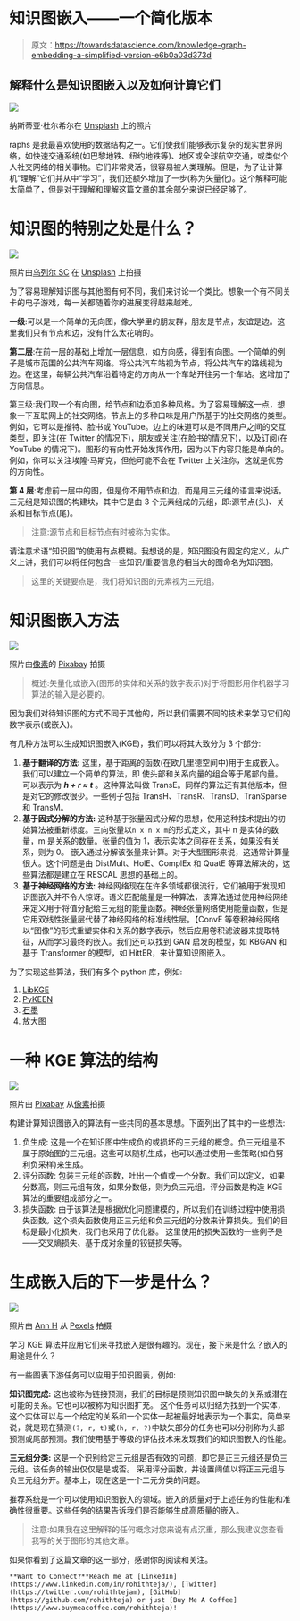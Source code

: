# 知识图嵌入——一个简化版本

> 原文：<https://towardsdatascience.com/knowledge-graph-embedding-a-simplified-version-e6b0a03d373d>

## 解释什么是知识图嵌入以及如何计算它们

![](img/a76677475717a914a6dc676dbd8d7595.png)

纳斯蒂亚·杜尔希尔在 [Unsplash](https://unsplash.com/s/photos/network?utm_source=unsplash&utm_medium=referral&utm_content=creditCopyText) 上的照片

raphs 是我最喜欢使用的数据结构之一。它们使我们能够表示复杂的现实世界网络，如快速交通系统(如巴黎地铁、纽约地铁等)、地区或全球航空交通，或类似个人社交网络的相关事物。它们非常灵活，很容易被人类理解。但是，为了让计算机“理解”它们并从中“学习”，我们还额外增加了一步(称为矢量化)。这个解释可能太简单了，但是对于理解和理解这篇文章的其余部分来说已经足够了。

# 知识图的特别之处是什么？

![](img/b4f7f5f03ea34c31c8086571316fd59f.png)

照片由[乌列尔 SC](https://unsplash.com/@urielsc26?utm_source=unsplash&utm_medium=referral&utm_content=creditCopyText) 在 [Unsplash](https://unsplash.com/s/photos/network?utm_source=unsplash&utm_medium=referral&utm_content=creditCopyText) 上拍摄

为了容易理解知识图与其他图有何不同，我们来讨论一个类比。想象一个有不同关卡的电子游戏，每一关都随着你的进展变得越来越难。

**一级**:可以是一个简单的无向图，像大学里的朋友群，朋友是节点，友谊是边。这里我们只有节点和边，没有什么太花哨的。

**第二层**:在前一层的基础上增加一层信息，如方向感，得到有向图。一个简单的例子是城市范围的公共汽车网络。将公共汽车站视为节点，将公共汽车的路线视为边。在这里，每辆公共汽车沿着特定的方向从一个车站开往另一个车站。这增加了方向信息。

第三级:我们取一个有向图，给节点和边添加多种风格。为了容易理解这一点，想象一下互联网上的社交网络。节点上的多种口味是用户所基于的社交网络的类型。例如，它可以是推特、脸书或 YouTube。边上的味道可以是不同用户之间的交互类型，即关注(在 Twitter 的情况下)，朋友或关注(在脸书的情况下)，以及订阅(在 YouTube 的情况下)。图形的有向性开始发挥作用，因为以下内容只能是单向的。例如，你可以关注埃隆·马斯克，但他可能不会在 Twitter 上关注你，这就是优势的方向性。

**第 4 层**:考虑前一层中的图，但是你不用节点和边，而是用三元组的语言来说话。三元组是知识图的构建块，其中它是由 3 个元素组成的元组，即:源节点(头)、关系和目标节点(尾)。

> 注意:源节点和目标节点有时被称为实体。

请注意术语“知识图”的使用有点模糊。我想说的是，知识图没有固定的定义，从广义上讲，我们可以将任何包含一些知识/重要信息的相当大的图命名为知识图。

> 这里的关键要点是，我们将知识图的元素视为三元组。

# 知识图嵌入方法

![](img/f661cdd44091ab102fe8417155a5068f.png)

照片由[像素](https://www.pexels.com/photo/close-up-photography-of-yellow-green-red-and-brown-plastic-cones-on-white-lined-surface-163064/?utm_content=attributionCopyText&utm_medium=referral&utm_source=pexels)的 [Pixabay](https://www.pexels.com/@pixabay?utm_content=attributionCopyText&utm_medium=referral&utm_source=pexels) 拍摄

> 概述:矢量化或嵌入(图形的实体和关系的数字表示)对于将图形用作机器学习算法的输入是必要的。

因为我们对待知识图的方式不同于其他的，所以我们需要不同的技术来学习它们的数字表示(或嵌入)。

有几种方法可以生成知识图嵌入(KGE)，我们可以将其大致分为 3 个部分:

1.  **基于翻译的方法:** 这里，基于距离的函数(在欧几里德空间中)用于生成嵌入。我们可以建立一个简单的算法，即
    使头部和关系向量的组合等于尾部向量。
    可以表示为 ***h + r ≈ t*** 。这种算法叫做 TransE。同样的算法还有其他版本，但是对它的修改很少。一些例子包括 TransH、TransR、TransD、TranSparse 和 TransM。
2.  **基于因式分解的方法:** 这种基于张量因式分解的思想，使用这种技术提出的初始算法被重新标度。三向张量以`n x n x m`的形式定义，其中 n 是实体的数量，m 是关系的数量。张量的值为 1，表示实体之间存在关系，如果没有关系，则为 0。
    嵌入通过分解该张量来计算。对于大型图形来说，这通常计算量很大。这个问题是由 DistMult、HolE、ComplEx 和 QuatE 等算法解决的，这些算法都是建立在 RESCAL 思想的基础上的。
3.  **基于神经网络的方法:** 神经网络现在在许多领域都很流行，它们被用于发现知识图嵌入并不令人惊讶。语义匹配能量是一种算法，该算法通过使用神经网络来定义用于将值分配给三元组的能量函数。神经张量网络使用能量函数，但是它用双线性张量层代替了神经网络的标准线性层。【ConvE 等卷积神经网络以“图像”的形式重塑实体和关系的数字表示，然后应用卷积滤波器来提取特征，从而学习最终的嵌入。我们还可以找到 GAN 启发的模型，如 KBGAN 和基于 Transformer 的模型，如 HittER，来计算知识图嵌入。

为了实现这些算法，我们有多个 python 库，例如:

1.  [LibKGE](https://github.com/uma-pi1/kge)
2.  [PyKEEN](https://pykeen.readthedocs.io/en/stable/)
3.  [石墨](https://github.com/DeepGraphLearning/graphvite)
4.  [放大图](https://docs.ampligraph.org/en/1.4.0/)

# 一种 KGE 算法的结构

![](img/7f2fae616fb72ebec5b1a6d47471edcd.png)

照片由 [Pixabay](https://www.pexels.com/@pixabay?utm_content=attributionCopyText&utm_medium=referral&utm_source=pexels) 从[像素](https://www.pexels.com/photo/abstract-business-code-coder-270348/?utm_content=attributionCopyText&utm_medium=referral&utm_source=pexels)拍摄

构建计算知识图嵌入的算法有一些共同的基本思想。下面列出了其中的一些想法:

1.  负生成:
    这是一个在知识图中生成负的或损坏的三元组的概念。负三元组是不属于原始图的三元组。这些可以随机生成，也可以通过使用一些策略(如伯努利负采样)来生成。
2.  评分函数:
    包装三元组的函数，吐出一个值或一个分数。我们可以定义，如果分数高，则三元组有效，如果分数低，则为负三元组。评分函数是构造 KGE 算法的重要组成部分之一。
3.  损失函数:
    由于该算法是根据优化问题建模的，所以我们在训练过程中使用损失函数。这个损失函数使用正三元组和负三元组的分数来计算损失。我们的目标是最小化损失，我们也采用了优化器。
    这里使用的损失函数的一些例子是——交叉熵损失、基于成对余量的铰链损失等。

# 生成嵌入后的下一步是什么？

![](img/562e880fc603ceff6e3bea1cbc0eda3d.png)

照片由 [Ann H](https://www.pexels.com/@ann-h-45017?utm_content=attributionCopyText&utm_medium=referral&utm_source=pexels) 从 [Pexels](https://www.pexels.com/photo/pink-jigsaw-puzzle-piece-3482441/?utm_content=attributionCopyText&utm_medium=referral&utm_source=pexels) 拍摄

学习 KGE 算法并应用它们来寻找嵌入是很有趣的。现在，接下来是什么？嵌入的用途是什么？

有一些图表下游任务可以应用于知识图表，例如:

**知识图完成:**
这也被称为链接预测，我们的目标是预测知识图中缺失的关系或潜在可能的关系。它也可以被称为知识图扩充。
这个任务可以归结为找到一个实体，这个实体可以与一个给定的关系和一个实体一起被最好地表示为一个事实。简单来说，就是现在猜测`(?, r, t)`或`(h, r, ?)`中缺失部分的任务也可以分别称为头部预测或尾部预测。我们使用基于等级的评估技术来发现我们的知识图嵌入的性能。

**三元组分类:** 这是一个识别给定三元组是否有效的问题，即它是正三元组还是负三元组。该任务的输出仅仅是是或否。
采用评分函数，并设置阈值以将正三元组与负三元组分开。基本上，现在这是一个二元分类的问题。

推荐系统是一个可以使用知识图嵌入的领域。嵌入的质量对于上述任务的性能和准确性很重要。这些任务的结果告诉我们是否能够生成高质量的嵌入。

> 注意:如果我在这里解释的任何概念对您来说有点沉重，那么我建议您查看我写的关于图形的其他文章。

如果你看到了这篇文章的这一部分，感谢你的阅读和关注。

```
**Want to Connect?**Reach me at [LinkedIn](https://www.linkedin.com/in/rohithteja/), [Twitter](https://twitter.com/rohithtejam), [GitHub](https://github.com/rohithteja) or just [Buy Me A Coffee](https://www.buymeacoffee.com/rohithteja)!
```